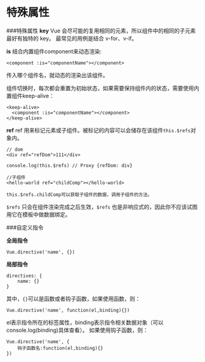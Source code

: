 特殊属性
===================
###特殊属性
**key**
Vue 会尽可能的复用相同的元素，所以组件中的相同的子元素最好有独特的 key。
最常见的用例是结合 v-for、v-if。

**is**
结合内置组件component来动态渲染:
```
<component :is="componentName"></component>
```
传入哪个组件名，就动态的渲染出该组件。

组件切换时，每次都会重置为初始状态，如果需要保持组件内的状态，需要使用内置组件keep-alive：
```
<keep-alive>
  <component :is="componentName"></component>
</keep-alive>
```

**ref**
ref 用来标记元素或子组件。被标记的内容可以会储存在该组件`this.$refs`对象内。
```
// dom
<div ref="refDom">111</div>

console.log(this.$refs) // Proxy {refDom: div}

//子组件
<hello-world ref="childComp"></hello-world>

this.$refs.childComp可以获取子组件的数据，调用子组件的方法。

```

`$refs` 只会在组件渲染完成之后生效，`$refs` 也是非响应式的，因此你不应该试图用它在模板中做数据绑定。

###自定义指令

**全局指令**

    Vue.directive('name', {})

**局部指令**

    directives: {
        name: {}
    }
其中，`{}`可以是函数或者钩子函数，如果使用函数，则：

    Vue.directive('name', function(el,binding){})
el表示指令所在的标签属性，binding表示指令相关数据对象（可以console.log(binding)具体查看）。
如果使用钩子函数，则：

    Vue.directive('name', {
        钩子函数名:function(el,binding){}
    })
